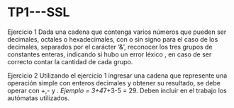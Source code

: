 # TP1---SSL

Ejercicio 1
Dada una cadena que contenga varios números que pueden ser decimales, octales o hexadecimales, con o sin signo para el caso de los decimales, separados por el carácter ‘&’, reconocer los tres grupos de constantes enteras, indicando si hubo un error léxico , en caso de ser correcto contar la cantidad de cada grupo. 

Ejercicio 2
Utilizando el ejercicio 1 ingresar una cadena que represente una operación simple con enteros decimales y obtener su resultado, se debe operar con +,- y *. 
Ejemplo = 3+4*7+3-5 = 29. Deben incluir en el trabajo los autómatas utilizados. 
